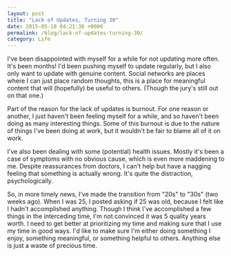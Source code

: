 ```yaml
---
layout: post
title: "Lack of Updates, Turning 30"
date: 2015-05-10 04:21:38 +0000
permalink: /blog/lack-of-updates-turning-30/
category: Life
---
```

I've been disappointed with myself for a while for not updating more often.  It's been months!  I'd been pushing myself to update regularly, but I also only want to update with genuine content.  Social networks are places where I can just place random thoughts, this is a place for meaningful content that will (hopefully) be useful to others.  (Though the jury's still out on that one.)

Part of the reason for the lack of updates is burnout.  For one reason or another, I just haven't been feeling myself for a while, and so haven't been doing as many interesting things.  Some of this burnout is due to the nature of things I've been doing at work, but it wouldn't be fair to blame all of it on work.

I've also been dealing with some (potential) health issues.  Mostly it's been a case of symptoms with no obvious cause, which is even more maddening to me.  Despite reassurances from doctors, I can't help but have a nagging feeling that something is actually wrong.  It's quite the distraction, psychologically.

So, in more timely news, I've made the transition from "20s" to "30s" (two weeks ago).  When I was 25, I posted asking if 25 was old, because I felt like I hadn't accomplished anything.  Though I think I've accomplished a few things in the interceding time, I'm not convinced it was 5 quality years worth.  I need to get better at prioritizing my time and making sure that I use my time in good ways.  I'd like to make sure I'm either doing something I enjoy, something meaningful, or something helpful to others.  Anything else is just a waste of precious time.
